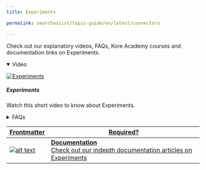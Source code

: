 ```yaml
---
title: Experiments

permalink: searchassist/topic-guide/en/latest/connectors

---
```

<!--#### Topic Guide
###### Experiments-->

  Check out our explanatory videos, FAQs, Kore Academy courses and documentation links on Experiments.

<details class="introduction-video" open>
  <summary>Video
  </summary>
  
   [![Experiments](images/VideoCoverImage.png)](https://player.vimeo.com/video/751566678?h=bde16d7268&badge=0&autopause=0&player_id=0&app_id=58479/embed)

  ##### Experiments
  Watch this short video to know about Experiments.

</details>

<details>
  <summary>FAQs
  </summary>

  <a class="doc-link" target="_blank" href="https://docs.kore.ai/searchassist/concepts/experimenting-with-search-variants/introduction-to-experiments/">
 
  What are experiments ?


</a>

 <a class="doc-link" target="_blank" href="https://docs.kore.ai/searchassist/concepts/experimenting-with-search-variants/experiments/">
 
  How do I configure experiments?


</a>
 
  
<a class="doc-link" target="_blank" href="https://docs.kore.ai/searchassist/concepts/experimenting-with-search-variants/experiments/#Getting_Insights_from_Experiments">

  How to check insights after running an experiment?

</a>
  

</details>

<a class="doc-link" target="_blank" href="https://docs.kore.ai/searchassist/concepts/experimenting-with-search-variants/introduction-to-experiments/">

| Frontmatter | Required? |
|-------------|-------------|
| ![alt text](images/SA_Documentation.svg "Title") | **Documentation**  <br /> Check out our indepth documentation articles on Experiments | 


</a>




